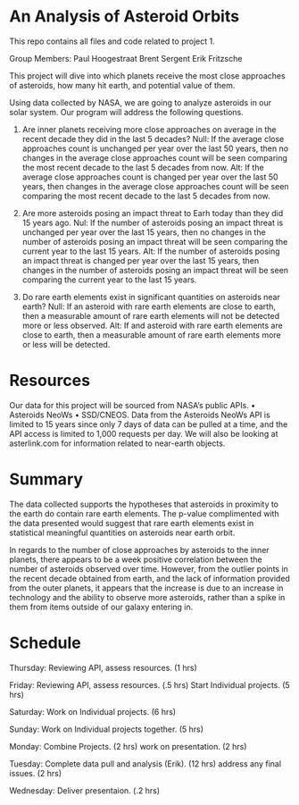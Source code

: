 # An Analysis of Asteroid Orbits

This repo contains all files and code related to project 1.

Group Members: Paul Hoogestraat Brent Sergent Erik Fritzsche

This project will dive into which planets receive the most close approaches of asteroids, how many hit earth, and potential value of them.

Using data collected by NASA, we are going to analyze asteroids in our solar system. Our program will address the following questions.

1. Are inner planets receiving more close approaches on average in the recent decade they did in the last 5 decades? 
Null: If the average close approaches count is unchanged per year over the last 50 years, then no changes in the average close approaches count will be seen comparing the most recent decade to the last 5 decades from now.
Alt: If the average close approaches count is changed per year over the last 50 years, then changes in the average close approaches count will be seen comparing the most recent decade to the last 5 decades from now.

2. Are more asteroids posing an impact threat to Earh today than they did 15 years ago.
Nul: If the number of asteroids posing an impact threat is unchanged per year over the last 15 years, then no changes in the number of asteroids posing an impact threat will be seen comparing the current year to the last 15 years.
Alt: If the number of asteroids posing an impact threat is changed per year over the last 15 years, then changes in the number of asteroids posing an impact threat will be seen comparing the current year to the last 15 years.

3. Do rare earth elements exist in significant quantities on asteroids near earth? 
Null: If an asteroid with rare earth elements are close to earth, then a measurable amount of rare earth elements will not be detected more or less observed. 
Alt: If and asteroid with rare earth elements are close to earth, then a measurable amount of rare earth elements more or less will be detected.

# Resources
Our data for this project will be sourced from NASA’s public APIs. • Asteroids NeoWs • SSD/CNEOS. Data from the Asteroids NeoWs API is limited to 15 years since only 7 days of data can be pulled at a time, and the API access is limited to 1,000 requests per day. We will also be looking at asterlink.com for information related to near-earth objects.

# Summary

The data collected supports the hypotheses that asteroids in proximity to the earth do contain rare earth elements. The p-value complimented with the data presented would suggest that rare earth elements exist in statistical meaningful quantities on asteroids near earth orbit.

In regards to the number of close approaches by asteroids to the inner planets, there appears to be a week positive correlation between the number of asteroids observed over time. However, from the outlier points in the recent decade obtained from earth, and the lack of information provided from the outer planets, it appears that the increase is due to an increase in technology and the ability to observe more asteroids, rather than a spike in them from items outside of our galaxy entering in.





# Schedule

Thursday:
Reviewing API, assess resources. (1 hrs)

Friday: Reviewing API, assess resources. (.5 hrs) Start Individual projects. (5 hrs)

Saturday: Work on Individual projects. (6 hrs)

Sunday: Work on Individual projects together. (5 hrs)

Monday: Combine Projects. (2 hrs) work on presentation. (2 hrs)

Tuesday: Complete data pull and analysis (Erik). (12 hrs) address any final issues. (2 hrs)

Wednesday: Deliver presentaion. (.2 hrs)